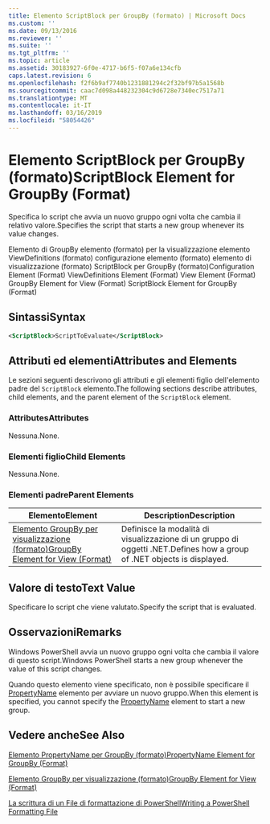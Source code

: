 ```yaml
---
title: Elemento ScriptBlock per GroupBy (formato) | Microsoft Docs
ms.custom: ''
ms.date: 09/13/2016
ms.reviewer: ''
ms.suite: ''
ms.tgt_pltfrm: ''
ms.topic: article
ms.assetid: 30183927-6f0e-4717-b6f5-f07a6e134cfb
caps.latest.revision: 6
ms.openlocfilehash: f2f6b9af7740b1231881294c2f32bf97b5a1568b
ms.sourcegitcommit: caac7d098a448232304c9d6728e7340ec7517a71
ms.translationtype: MT
ms.contentlocale: it-IT
ms.lasthandoff: 03/16/2019
ms.locfileid: "58054426"
---
```

# <a name="scriptblock-element-for-groupby-format"></a><span data-ttu-id="75ac6-102">Elemento ScriptBlock per GroupBy (formato)</span><span class="sxs-lookup"><span data-stu-id="75ac6-102">ScriptBlock Element for GroupBy (Format)</span></span>

<span data-ttu-id="75ac6-103">Specifica lo script che avvia un nuovo gruppo ogni volta che cambia il relativo valore.</span><span class="sxs-lookup"><span data-stu-id="75ac6-103">Specifies the script that starts a new group whenever its value changes.</span></span>

<span data-ttu-id="75ac6-104">Elemento di GroupBy elemento (formato) per la visualizzazione elemento ViewDefinitions (formato) configurazione elemento (formato) elemento di visualizzazione (formato) ScriptBlock per GroupBy (formato)</span><span class="sxs-lookup"><span data-stu-id="75ac6-104">Configuration Element (Format) ViewDefinitions Element (Format) View Element (Format) GroupBy Element for View (Format) ScriptBlock Element for GroupBy (Format)</span></span>

## <a name="syntax"></a><span data-ttu-id="75ac6-105">Sintassi</span><span class="sxs-lookup"><span data-stu-id="75ac6-105">Syntax</span></span>

```xml
<ScriptBlock>ScriptToEvaluate</ScriptBlock>
```

## <a name="attributes-and-elements"></a><span data-ttu-id="75ac6-106">Attributi ed elementi</span><span class="sxs-lookup"><span data-stu-id="75ac6-106">Attributes and Elements</span></span>

<span data-ttu-id="75ac6-107">Le sezioni seguenti descrivono gli attributi e gli elementi figlio dell'elemento padre del `ScriptBlock` elemento.</span><span class="sxs-lookup"><span data-stu-id="75ac6-107">The following sections describe attributes, child elements, and the parent element of the `ScriptBlock` element.</span></span>

### <a name="attributes"></a><span data-ttu-id="75ac6-108">Attributes</span><span class="sxs-lookup"><span data-stu-id="75ac6-108">Attributes</span></span>

<span data-ttu-id="75ac6-109">Nessuna.</span><span class="sxs-lookup"><span data-stu-id="75ac6-109">None.</span></span>

### <a name="child-elements"></a><span data-ttu-id="75ac6-110">Elementi figlio</span><span class="sxs-lookup"><span data-stu-id="75ac6-110">Child Elements</span></span>

<span data-ttu-id="75ac6-111">Nessuna.</span><span class="sxs-lookup"><span data-stu-id="75ac6-111">None.</span></span>

### <a name="parent-elements"></a><span data-ttu-id="75ac6-112">Elementi padre</span><span class="sxs-lookup"><span data-stu-id="75ac6-112">Parent Elements</span></span>

|<span data-ttu-id="75ac6-113">Elemento</span><span class="sxs-lookup"><span data-stu-id="75ac6-113">Element</span></span>|<span data-ttu-id="75ac6-114">Description</span><span class="sxs-lookup"><span data-stu-id="75ac6-114">Description</span></span>|
|-------------|-----------------|
|[<span data-ttu-id="75ac6-115">Elemento GroupBy per visualizzazione (formato)</span><span class="sxs-lookup"><span data-stu-id="75ac6-115">GroupBy Element for View (Format)</span></span>](./groupby-element-for-view-format.md)|<span data-ttu-id="75ac6-116">Definisce la modalità di visualizzazione di un gruppo di oggetti .NET.</span><span class="sxs-lookup"><span data-stu-id="75ac6-116">Defines how a group of .NET objects is displayed.</span></span>|

## <a name="text-value"></a><span data-ttu-id="75ac6-117">Valore di testo</span><span class="sxs-lookup"><span data-stu-id="75ac6-117">Text Value</span></span>

<span data-ttu-id="75ac6-118">Specificare lo script che viene valutato.</span><span class="sxs-lookup"><span data-stu-id="75ac6-118">Specify the script that is evaluated.</span></span>

## <a name="remarks"></a><span data-ttu-id="75ac6-119">Osservazioni</span><span class="sxs-lookup"><span data-stu-id="75ac6-119">Remarks</span></span>

<span data-ttu-id="75ac6-120">Windows PowerShell avvia un nuovo gruppo ogni volta che cambia il valore di questo script.</span><span class="sxs-lookup"><span data-stu-id="75ac6-120">Windows PowerShell starts a new group whenever the value of this script changes.</span></span>

<span data-ttu-id="75ac6-121">Quando questo elemento viene specificato, non è possibile specificare il [PropertyName](http://msdn.microsoft.com/en-us/396dede0-039a-4a87-a5ef-3ecabb729676) elemento per avviare un nuovo gruppo.</span><span class="sxs-lookup"><span data-stu-id="75ac6-121">When this element is specified, you cannot specify the [PropertyName](http://msdn.microsoft.com/en-us/396dede0-039a-4a87-a5ef-3ecabb729676) element to start a new group.</span></span>

## <a name="see-also"></a><span data-ttu-id="75ac6-122">Vedere anche</span><span class="sxs-lookup"><span data-stu-id="75ac6-122">See Also</span></span>

[<span data-ttu-id="75ac6-123">Elemento PropertyName per GroupBy (formato)</span><span class="sxs-lookup"><span data-stu-id="75ac6-123">PropertyName Element for GroupBy (Format)</span></span>](./propertyname-element-for-groupby-format.md)

[<span data-ttu-id="75ac6-124">Elemento GroupBy per visualizzazione (formato)</span><span class="sxs-lookup"><span data-stu-id="75ac6-124">GroupBy Element for View (Format)</span></span>](./groupby-element-for-view-format.md)

[<span data-ttu-id="75ac6-125">La scrittura di un File di formattazione di PowerShell</span><span class="sxs-lookup"><span data-stu-id="75ac6-125">Writing a PowerShell Formatting File</span></span>](./writing-a-powershell-formatting-file.md)
